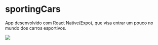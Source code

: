 # sportingCars
App desenvolvido com React Native(Expo), que visa entrar um pouco no mundo dos carros esportivos.  

![](./cars.gif)
